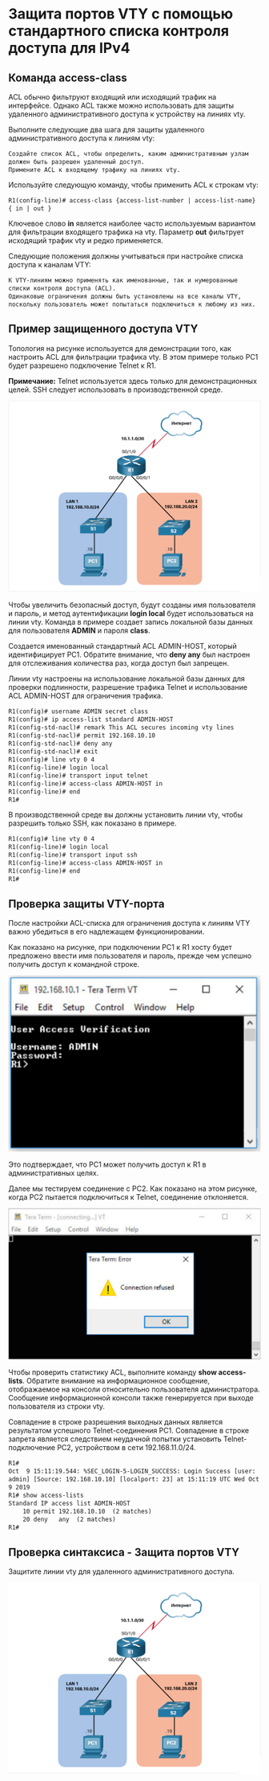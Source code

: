 # Защита портов VTY с помощью стандартного списка контроля доступа для IPv4

<!-- 5.3.1 -->
## Команда access-class
ACL обычно фильтруют входящий или исходящий трафик на интерфейсе. Однако ACL также можно использовать для защиты удаленного административного доступа к устройству на линиях vty.

Выполните следующие два шага для защиты удаленного административного доступа к линиям vty:

    Создайте список ACL, чтобы определить, каким административным узлам должен быть разрешен удаленный доступ.
    Примените ACL к входящему трафику на линиях vty.

Используйте следующую команду, чтобы применить ACL к строкам vty:

```
R1(config-line)# access-class {access-list-number | access-list-name} { in | out } 
```

Ключевое слово **in** является наиболее часто используемым вариантом для фильтрации входящего трафика на vty. Параметр **out** фильтрует исходящий трафик vty и редко применяется.

Следующие положения должны учитываться при настройке списка доступа к каналам VTY:

    К VTY-линиям можно применять как именованные, так и нумерованные списки контроля доступа (ACL).
    Одинаковые ограничения должны быть установлены на все каналы VTY, поскольку пользователь может попытаться подключиться к любому из них.

<!-- 5.3.2 -->
## Пример защищенного доступа VTY
Топология на рисунке используется для демонстрации того, как настроить ACL для фильтрации трафика vty. В этом примере только PC1 будет разрешено подключение Telnet к R1.

**Примечание:** Telnet используется здесь только для демонстрационных целей. SSH следует использовать в производственной среде.

![](./assets/5.3.2.PNG)

Чтобы увеличить безопасный доступ, будут созданы имя пользователя и пароль, и метод аутентификации **login local** будет использоваться на линии vty. Команда в примере создает запись локальной базы данных для пользователя **ADMIN** и пароля **class**.

Создается именованный стандартный ACL ADMIN-HOST, который идентифицирует PC1. Обратите внимание, что **deny any** был настроен для отслеживания количества раз, когда доступ был запрещен.

Линии vty настроены на использование локальной базы данных для проверки подлинности, разрешение трафика Telnet и использование ACL ADMIN-HOST для ограничения трафика.

```
R1(config)# username ADMIN secret class
R1(config)# ip access-list standard ADMIN-HOST
R1(config-std-nacl)# remark This ACL secures incoming vty lines
R1(config-std-nacl)# permit 192.168.10.10
R1(config-std-nacl)# deny any
R1(config-std-nacl)# exit
R1(config)# line vty 0 4
R1(config-line)# login local
R1(config-line)# transport input telnet
R1(config-line)# access-class ADMIN-HOST in
R1(config-line)# end
R1#
```

В производственной среде вы должны установить линии vty, чтобы разрешить только SSH, как показано в примере.

```
R1(config)# line vty 0 4
R1(config-line)# login local
R1(config-line)# transport input ssh
R1(config-line)# access-class ADMIN-HOST in
R1(config-line)# end
R1#
```

<!-- 5.3.3 -->
## Проверка защиты VTY-порта
После настройки ACL-списка для ограничения доступа к линиям VTY важно убедиться в его надлежащем функционировании.

Как показано на рисунке, при подключении PC1 к R1 хосту будет предложено ввести имя пользователя и пароль, прежде чем успешно получить доступ к командной строке.

![](./assets/5.3.3-1.PNG)

Это подтверждает, что PC1 может получить доступ к R1 в административных целях.

Далее мы тестируем соединение с PC2. Как показано на этом рисунке, когда PC2 пытается подключиться к Telnet, соединение отклоняется.

![](./assets/5.3.3-2.PNG)

Чтобы проверить статистику ACL, выполните команду **show access-lists**. Обратите внимание на информационное сообщение, отображаемое на консоли относительно пользователя администратора. Сообщение информационной консоли также генерируется при выходе пользователя из строки vty.

Совпадение в строке разрешения выходных данных является результатом успешного Telnet-соединения PC1. Совпадение в строке запрета является следствием неудачной попытки установить Telnet-подключение PC2, устройством в сети 192.168.11.0/24.

```
R1#
Oct  9 15:11:19.544: %SEC_LOGIN-5-LOGIN_SUCCESS: Login Success [user: admin] [Source: 192.168.10.10] [localport: 23] at 15:11:19 UTC Wed Oct 9 2019
R1# show access-lists
Standard IP access list ADMIN-HOST
    10 permit 192.168.10.10  (2 matches) 
    20 deny   any  (2 matches) 
R1#
```

<!-- 5.3.4 -->
## Проверка синтаксиса - Защита портов VTY
Защитите линии vty для удаленного административного доступа.

![](./assets/5.3.4.PNG)

<!-- здесь задание 5.3.4-->


